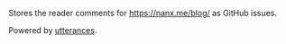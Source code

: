 Stores the reader comments for https://nanx.me/blog/ as GitHub issues.

Powered by [utterances](https://utteranc.es/).

